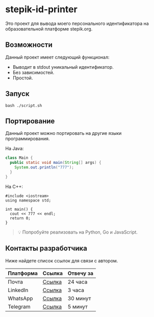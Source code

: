 # stepik-id-printer

Это проект для вывода моего персонального идентификатора на образовательной платформе 
stepik.org.

## Возможности

Данный проект имеет следующий функционал:

- Выводит в stdout уникальный идентификатор.
- Без зависимостей.
- Простой.

## Запуск

```
bash ./script.sh
```


## Портирование

Данный проект можно портировать на другие языки программирования.

На Java:

```java
class Main {
  public static void main(String[] args) {
    System.out.println("777");
  }
}
```
На С++:
```
#include <iostream>
using namespace std;

int main() {
  cout << 777 << endl;
  return 0;
}
```

> :bulb: Попробуйте реализовать на Python, Go и JavaScript.

## Контакты разработчика
Ниже найдете список ссылок для связи с автором.

| Платформа | Ссылка | Отвечу за |
|-----------|--------|-----------|
| Почта     | [Ссылка](example-email@example.com) | 24 часа |
| LinkedIn  | [Ссылка](example-linkedin-profile) | 3 часа |
| WhatsApp  | [Ссылка](example-whatsapp-link) | 30 минут |
| Telegram  | [Ссылка](example-telegram-link) | 5 минут |
